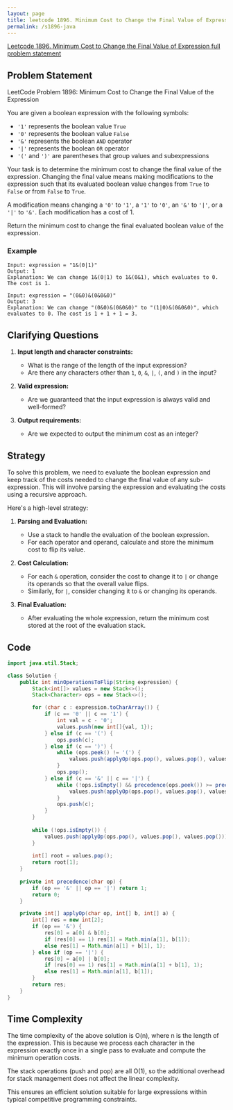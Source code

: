 ```yaml
---
layout: page
title: leetcode 1896. Minimum Cost to Change the Final Value of Expression
permalink: /s1896-java
---
```

[Leetcode 1896. Minimum Cost to Change the Final Value of Expression full problem statement](https://algoadvance.github.io/algoadvance/l1896)
## Problem Statement

LeetCode Problem 1896: Minimum Cost to Change the Final Value of the Expression

You are given a boolean expression with the following symbols:

- `'1'` represents the boolean value `True`
- `'0'` represents the boolean value `False`
- `'&'` represents the boolean `AND` operator
- `'|'` represents the boolean `OR` operator
- `'('` and `')'` are parentheses that group values and subexpressions

Your task is to determine the minimum cost to change the final value of the expression. Changing the final value means making modifications to the expression such that its evaluated boolean value changes from `True` to `False` or from `False` to `True`.

A modification means changing a `'0'` to `'1'`, a `'1'` to `'0'`, an `'&'` to `'|'`, or a `'|'` to `'&'`. Each modification has a cost of 1.

Return the minimum cost to change the final evaluated boolean value of the expression.

### Example
```text
Input: expression = "1&(0|1)"
Output: 1
Explanation: We can change 1&(0|1) to 1&(0&1), which evaluates to 0. The cost is 1.

Input: expression = "(0&0)&(0&0&0)"
Output: 3
Explanation: We can change "(0&0)&(0&0&0)" to "(1|0)&(0&0&0)", which evaluates to 0. The cost is 1 + 1 + 1 = 3.
```

## Clarifying Questions

1. **Input length and character constraints:**
   - What is the range of the length of the input expression?
   - Are there any characters other than `1`, `0`, `&`, `|`, `(`, and `)` in the input?

2. **Valid expression:**
   - Are we guaranteed that the input expression is always valid and well-formed?

3. **Output requirements:**
   - Are we expected to output the minimum cost as an integer?

## Strategy

To solve this problem, we need to evaluate the boolean expression and keep track of the costs needed to change the final value of any sub-expression. This will involve parsing the expression and evaluating the costs using a recursive approach.

Here's a high-level strategy:

1. **Parsing and Evaluation:**
   - Use a stack to handle the evaluation of the boolean expression.
   - For each operator and operand, calculate and store the minimum cost to flip its value.

2. **Cost Calculation:**
   - For each `&` operation, consider the cost to change it to `|` or change its operands so that the overall value flips.
   - Similarly, for `|`, consider changing it to `&` or changing its operands.

3. **Final Evaluation:**
   - After evaluating the whole expression, return the minimum cost stored at the root of the evaluation stack.

## Code

```java
import java.util.Stack;

class Solution {
    public int minOperationsToFlip(String expression) {
        Stack<int[]> values = new Stack<>();
        Stack<Character> ops = new Stack<>();

        for (char c : expression.toCharArray()) {
            if (c == '0' || c == '1') {
                int val = c - '0';
                values.push(new int[]{val, 1});
            } else if (c == '(') {
                ops.push(c);
            } else if (c == ')') {
                while (ops.peek() != '(') {
                    values.push(applyOp(ops.pop(), values.pop(), values.pop()));
                }
                ops.pop();
            } else if (c == '&' || c == '|') {
                while (!ops.isEmpty() && precedence(ops.peek()) >= precedence(c)) {
                    values.push(applyOp(ops.pop(), values.pop(), values.pop()));
                }
                ops.push(c);
            }
        }
        
        while (!ops.isEmpty()) {
            values.push(applyOp(ops.pop(), values.pop(), values.pop()));
        }
        
        int[] root = values.pop();
        return root[1];
    }
    
    private int precedence(char op) {
        if (op == '&' || op == '|') return 1;
        return 0;
    }

    private int[] applyOp(char op, int[] b, int[] a) {
        int[] res = new int[2];
        if (op == '&') {
            res[0] = a[0] & b[0];
            if (res[0] == 1) res[1] = Math.min(a[1], b[1]);
            else res[1] = Math.min(a[1] + b[1], 1);
        } else if (op == '|') {
            res[0] = a[0] | b[0];
            if (res[0] == 1) res[1] = Math.min(a[1] + b[1], 1);
            else res[1] = Math.min(a[1], b[1]);
        }
        return res;
    }
}
```

## Time Complexity

The time complexity of the above solution is O(n), where n is the length of the expression. This is because we process each character in the expression exactly once in a single pass to evaluate and compute the minimum operation costs.

The stack operations (push and pop) are all O(1), so the additional overhead for stack management does not affect the linear complexity.

This ensures an efficient solution suitable for large expressions within typical competitive programming constraints.